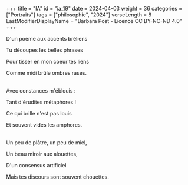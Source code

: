 +++
title = "IA"
id = "ia_19"
date = 2024-04-03
weight = 36
categories = ["Portraits"]
tags = ["philosophie", "2024"]
verseLength = 8
LastModifierDisplayName = "Barbara Post - Licence CC BY-NC-ND 4.0"
+++

D'un poème aux accents bréliens

Tu découpes les belles phrases

Pour tisser en mon coeur tes liens

Comme midi brûle ombres rases.

 \
Avec constances m'éblouis :

Tant d'érudites métaphores !

Ce qui brille n'est pas louis

Et souvent vides les amphores.

 \
Un peu de plâtre, un peu de miel,

Un beau miroir aux alouettes,

D'un consensus artificiel

Mais tes discours sont souvent chouettes.
